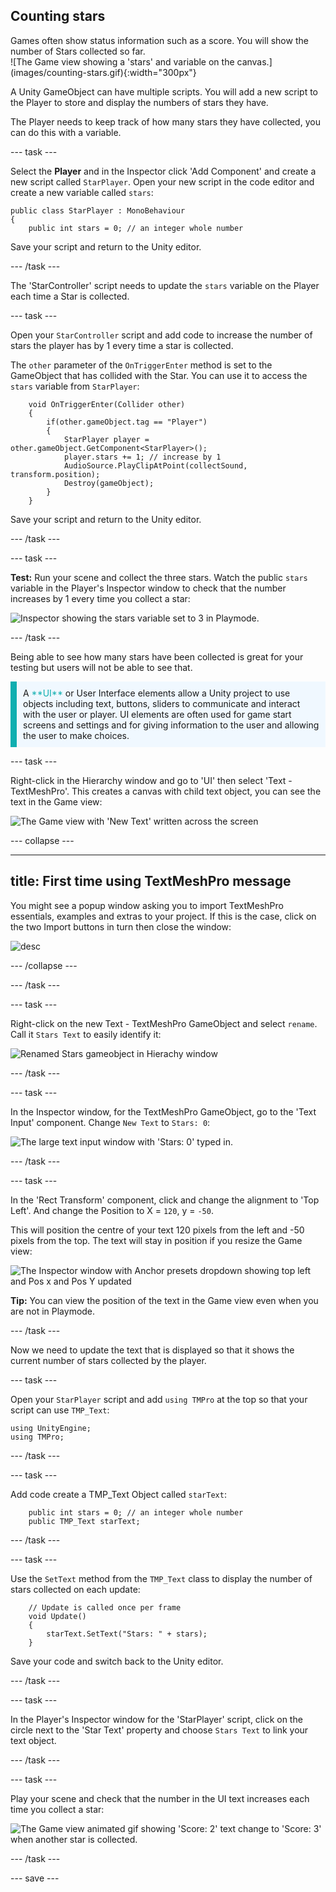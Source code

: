 ## Counting stars

<div style="display: flex; flex-wrap: wrap">
<div style="flex-basis: 200px; flex-grow: 1; margin-right: 15px;">
Games often show status information such as a score. You will show the number of Stars collected so far.
</div>
<div>
![The Game view showing a 'stars' and variable on the canvas.](images/counting-stars.gif){:width="300px"}
</div>
</div>

A Unity GameObject can have multiple scripts. You will add a new script to the Player to store and display the numbers of stars they have. 

The Player needs to keep track of how many stars they have collected, you can do this with a variable. 

--- task ---

Select the **Player** and in the Inspector click 'Add Component' and create a new script called `StarPlayer`. Open your new script in the code editor and create a new variable called `stars`:

```
public class StarPlayer : MonoBehaviour
{
    public int stars = 0; // an integer whole number
```

Save your script and return to the Unity editor.

--- /task ---

The 'StarController' script needs to update the `stars` variable on the Player each time a Star is collected.

--- task ---

Open your `StarController` script and add code to increase the number of stars the player has by 1 every time a star is collected. 

The `other` parameter of the `OnTriggerEnter` method is set to the GameObject that has collided with the Star. You can use it to access the `stars` variable from `StarPlayer`: 

```
    void OnTriggerEnter(Collider other)
    {
        if(other.gameObject.tag == "Player")
        {
            StarPlayer player = other.gameObject.GetComponent<StarPlayer>();
            player.stars += 1; // increase by 1
            AudioSource.PlayClipAtPoint(collectSound, transform.position);
            Destroy(gameObject);
        }
    }
```

Save your script and return to the Unity editor.

--- /task ---

--- task ---

**Test:** Run your scene and collect the three stars. Watch the public `stars` variable in the Player's Inspector window to check that the number increases by 1 every time you collect a star: 

![Inspector showing the stars variable set to 3 in Playmode.](images/stars-inspector.png)

--- /task ---

Being able to see how many stars have been collected is great for your testing but users will not be able to see that. 

<p style="border-left: solid; border-width:10px; border-color: #0faeb0; background-color: aliceblue; padding: 10px;">
A <span style="color: #0faeb0">**UI**</span> or User Interface elements allow a Unity project to use objects including text, buttons, sliders to communicate and interact with the user or player. UI elements are often used for game start screens and settings and for giving information to the user and allowing the user to make choices. 
</p>

--- task ---

Right-click in the Hierarchy window and go to 'UI' then select 'Text - TextMeshPro'. This creates a canvas with child text object, you can see the text in the Game view:

![The Game view with 'New Text' written across the screen](images/new-text.png)

--- collapse ---

---
title: First time using TextMeshPro message
---

You might see a popup window asking you to import TextMeshPro essentials, examples and extras to your project. If this is the case, click on the two Import buttons in turn then close the window:

![desc](images/TMP-importer.png)

--- /collapse ---

--- /task ---

--- task ---

Right-click on the new Text - TextMeshPro GameObject and select `rename`. Call it `Stars Text` to easily identify it:

![Renamed Stars gameobject in Hierachy window](images/stars-gameobject.png)

--- /task ---

--- task ---

In the Inspector window, for the TextMeshPro GameObject, go to the 'Text Input' component. Change `New Text` to `Stars: 0`:

![The large text input window with 'Stars: 0' typed in.](images/stars-start-text.png)

--- /task ---

--- task ---

In the 'Rect Transform' component, click and change the alignment to 'Top Left'. And change the Position to X = `120`, y = `-50`.

This will position the centre of your text 120 pixels from the left and -50 pixels from the top. The text will stay in position if you resize the Game view:

![The Inspector window with Anchor presets dropdown showing top left and Pos x and Pos Y updated](images/reposition-text.png)


**Tip:** You can view the position of the text in the Game view even when you are not in Playmode.

--- /task ---

Now we need to update the text that is displayed so that it shows the current number of stars collected by the player.

--- task ---

Open your `StarPlayer` script and add `using TMPro` at the top so that your script can use `TMP_Text`:

```
using UnityEngine;
using TMPro;
```

--- /task ---

--- task ---

Add code create a TMP_Text Object called `starText`: 

```
    public int stars = 0; // an integer whole number
    public TMP_Text starText;
```

--- /task ---

--- task ---

Use the `SetText` method from the `TMP_Text` class to display the number of stars collected on each update:

```
    // Update is called once per frame
    void Update()
    {
        starText.SetText("Stars: " + stars);
    }
```
Save your code and switch back to the Unity editor. 

--- /task ---

--- task ---

In the Player's Inspector window for the 'StarPlayer' script, click on the circle next to the 'Star Text' property and choose `Stars Text` to link your text object. 

--- /task ---

--- task ---

Play your scene and check that the number in the UI text increases each time you collect a star: 

![The Game view animated gif showing 'Score: 2' text change to 'Score: 3' when another star is collected.](images/counting-stars.gif)

--- /task ---

--- save ---

